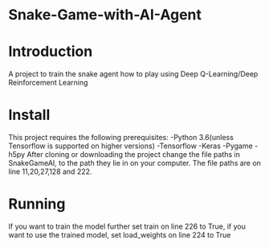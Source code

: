 # Snake-Game-with-AI-Agent
# Introduction
A project to train the snake agent how to play using Deep Q-Learning/Deep Reinforcement Learning

# Install
This project requires the following prerequisites:
  -Python 3.6(unless Tensorflow is supported on higher versions)
  -Tensorflow
  -Keras
  -Pygame
  -h5py
After cloning or downloading the project change the file paths in SnakeGameAI, to the path they lie in on your computer.
The file paths are on line 11,20,27,128 and 222.
# Running
If you want to train the model further set train on line 226 to True, if you want to use the trained model, set load_weights on line 224 to True
